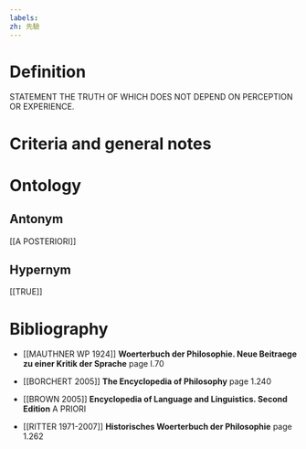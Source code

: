 ```yaml
---
labels: 
zh: 先驗
---
```


# Definition
STATEMENT THE TRUTH OF WHICH DOES NOT DEPEND ON PERCEPTION OR EXPERIENCE.
# Criteria and general notes
# Ontology

## Antonym
[[A POSTERIORI]]
## Hypernym
[[TRUE]]
# Bibliography
- [[MAUTHNER WP 1924]]
**Woerterbuch der Philosophie. Neue Beitraege zu einer Kritik der Sprache** page I.70

- [[BORCHERT 2005]]
**The Encyclopedia of Philosophy** page 1.240

- [[BROWN 2005]]
**Encyclopedia of Language and Linguistics. Second Edition** 
A PRIORI
- [[RITTER 1971-2007]]
**Historisches Woerterbuch der Philosophie** page 1.262

